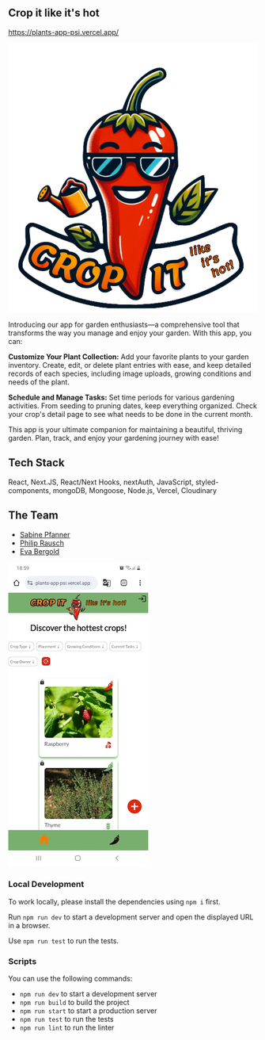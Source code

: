 ## Crop it like it's hot

https://plants-app-psi.vercel.app/

![Image](/public/icons/logo.png)

Introducing our app for garden enthusiasts—a comprehensive tool that transforms the way you manage and enjoy your garden. With this app, you can:

**Customize Your Plant Collection:** Add your favorite plants to your garden inventory. Create, edit, or delete plant entries with ease, and keep detailed records of each species, including image uploads, growing conditions and needs of the plant.

**Schedule and Manage Tasks:** Set time periods for various gardening activities. From seeding to pruning dates, keep everything organized. Check your crop's detail page to see what needs to be done in the current month.

This app is your ultimate companion for maintaining a beautiful, thriving garden. Plan, track, and enjoy your gardening journey with ease!

## Tech Stack

React, Next.JS, React/Next Hooks, nextAuth, JavaScript, styled-components, mongoDB, Mongoose, Node.js, Vercel, Cloudinary

## The Team

- [Sabine Pfanner](https://github.com/SabinePfanner)
- [Philip Rausch](https://github.com/philrwebdev)
- [Eva Bergold](https://github.com/evabergold)

![Image](/public/images/screenshot.jpg)

### Local Development

To work locally, please install the dependencies using `npm i` first.

Run `npm run dev` to start a development server and open the displayed URL in a browser.

Use `npm run test` to run the tests.

### Scripts

You can use the following commands:

- `npm run dev` to start a development server
- `npm run build` to build the project
- `npm run start` to start a production server
- `npm run test` to run the tests
- `npm run lint` to run the linter
